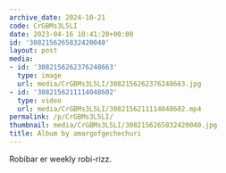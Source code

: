 ```yaml
---
archive_date: 2024-10-21
code: CrGBMs3L5LI
date: 2023-04-16 10:41:20+00:00
id: '3082156265832420040'
layout: post
media:
- id: '3082156262376248663'
  type: image
  url: media/CrGBMs3L5LI/3082156262376248663.jpg
- id: '3082156211114048602'
  type: video
  url: media/CrGBMs3L5LI/3082156211114048602.mp4
permalink: /p/CrGBMs3L5LI/
thumbnail: media/CrGBMs3L5LI/3082156265832420040.jpg
title: Album by amargofgechechuri
---
```


Robibar er weekly robi-rizz.